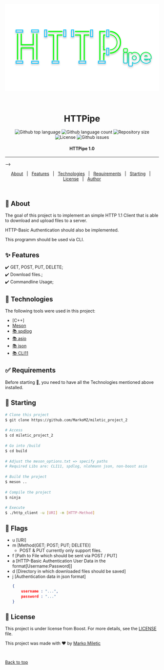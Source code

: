 <div align="center" id="top"> 
  <img src="./doc/HTTPipe.png" alt="HTTPipe" />

  &#xa0;

</div>

<h1 align="center">HTTPipe</h1>

<p align="center">
  <img alt="Github top language" src="https://img.shields.io/github/languages/top/MarkoMZ/miletic_project_2?color=56BEB8">

  <img alt="Github language count" src="https://img.shields.io/github/languages/count/MarkoMZ/miletic_project_2?color=56BEB8">

  <img alt="Repository size" src="https://img.shields.io/github/repo-size/MarkoMZ/miletic_project_2?color=56BEB8">

  <img alt="License" src="https://img.shields.io/github/license/MarkoMZ/miletic_project_2?color=56BEB8">

  <img alt="Github issues" src="https://img.shields.io/github/issues/MarkoMZ/miletic_project_2?color=56BEB8" />

</p>

<!-- Status -->

<h4 align="center"> 
 HTTPipe 1.0
</h4> 

<hr> -->

<p align="center">
  <a href="#dart-about">About</a> &#xa0; | &#xa0; 
  <a href="#sparkles-features">Features</a> &#xa0; | &#xa0;
  <a href="#rocket-technologies">Technologies</a> &#xa0; | &#xa0;
  <a href="#white_check_mark-requirements">Requirements</a> &#xa0; | &#xa0;
  <a href="#checkered_flag-starting">Starting</a> &#xa0; | &#xa0;
  <a href="#memo-license">License</a> &#xa0; | &#xa0;
  <a href="https://github.com/MarkoMZ" target="_blank">Author</a>
</p>

<br>

## :dart: About ##

The goal of this project is to implement an simple HTTP 1.1 Client that is able to download and upload files to a server.

HTTP-Basic Authentication should also be implemented.

This programm should be used via CLI.

## :sparkles: Features ##

:heavy_check_mark: GET, POST, PUT, DELETE;\
:heavy_check_mark: Download files.;\
:heavy_check_mark: Commandline Usage;

## :rocket: Technologies ##

The following tools were used in this project:

- [C++]
- [Meson](https://mesonbuild.com/)
- [:books: spdlog](https://github.com/gabime/spdlog)
- [:books: asio](https://think-async.com/Asio)
- [:books: json](https://github.com/nlohmann/json)
- [:books: CLI11](https://github.com/CLIUtils/CLI11)

## :white_check_mark: Requirements ##

Before starting :checkered_flag:, you need to have all the Technologies mentioned above installed.

## :checkered_flag: Starting ##

```bash
# Clone this project
$ git clone https://github.com/MarkoMZ/miletic_project_2

# Access
$ cd miletic_project_2

# Go into /build
$ cd build

# Adjust the meson_options.txt => specify paths
# Required Libs are: CLI11, spdlog, nlohmann json, non-boost asio

# Build the project
$ meson ..

# Compile the project
$ ninja

# Execute
$ ./http_client -u [URI] -m [HTTP-Method]

```

## :triangular_flag_on_post: Flags ##
- u [URI]
- m [Method(GET; POST; PUT; DELETE)]
    - POST & PUT currently only support files.
- f [Path to File which should be sent via POST / PUT]
- a [HTTP-Basic Authentication User Data in the format[Username:Password]]
- d [Directory in which downloaded files should be saved]
- j [Authentication data in json format]
    ```json
    {
        username : "...",
        password : "..."
    }
    ```

## :memo: License ##

This project is under license from Boost. For more details, see the [LICENSE](LICENSE.md) file.

This project was made with :heart: by <a href="https://github.com/MarkoMZ" target="_blank">Marko Miletic</a>

&#xa0;

<a href="#top">Back to top</a>

